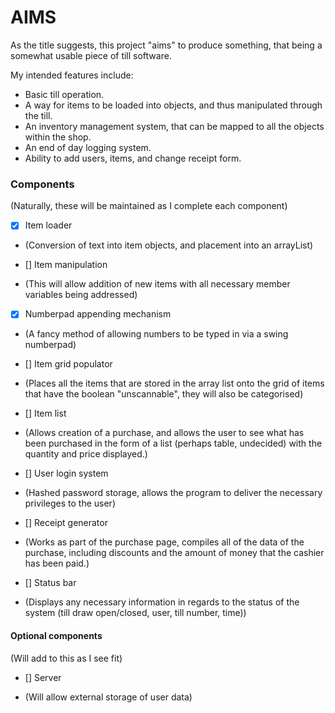 # AIMS

As the title suggests, this project "aims" to produce something, that being a somewhat usable piece of till software.

My intended features include:

* Basic till operation.
* A way for items to be loaded into objects, and thus manipulated through the till.
* An inventory management system, that can be mapped to all the objects within the shop.
* An end of day logging system.
* Ability to add users, items, and change receipt form.

### Components
(Naturally, these will be maintained as I complete each component)
- [x] Item loader 
* (Conversion of text into item objects, and placement into an arrayList)
- [] Item manipulation 
* (This will allow addition of new items with all necessary member variables being addressed)
- [x] Numberpad appending mechanism
* (A fancy method of allowing numbers to be typed in via a swing numberpad)
- [] Item grid populator
* (Places all the items that are stored in the array list onto the grid of items that have the boolean "unscannable", they will also be categorised)
- [] Item list
* (Allows creation of a purchase, and allows the user to see what has been purchased in the form of a list (perhaps table, undecided) with the quantity and price displayed.)
- [] User login system
* (Hashed password storage, allows the program to deliver the necessary privileges to the user)
- [] Receipt generator
* (Works as part of the purchase page, compiles all of the data of the purchase, including discounts and the amount of money that the cashier has been paid.)
- [] Status bar 
* (Displays any necessary information in regards to the status of the system (till draw open/closed, user, till number, time))

#### Optional components
(Will add to this as I see fit)
- [] Server
* (Will allow external storage of user data)
